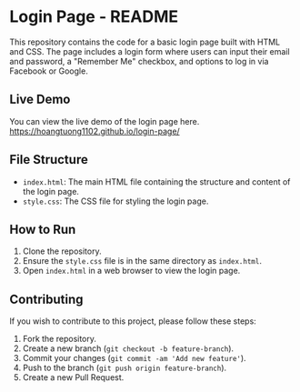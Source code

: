 # Login Page - README

This repository contains the code for a basic login page built with HTML and CSS. The page includes a login form where users can input their email and password, a "Remember Me" checkbox, and options to log in via Facebook or Google. 

## Live Demo
You can view the live demo of the login page here.
https://hoangtuong1102.github.io/login-page/

## File Structure

- `index.html`: The main HTML file containing the structure and content of the login page.
- `style.css`: The CSS file for styling the login page.

## How to Run

1. Clone the repository.
2. Ensure the `style.css` file is in the same directory as `index.html`.
3. Open `index.html` in a web browser to view the login page.

## Contributing

If you wish to contribute to this project, please follow these steps:

1. Fork the repository.
2. Create a new branch (`git checkout -b feature-branch`).
3. Commit your changes (`git commit -am 'Add new feature'`).
4. Push to the branch (`git push origin feature-branch`).
5. Create a new Pull Request.
